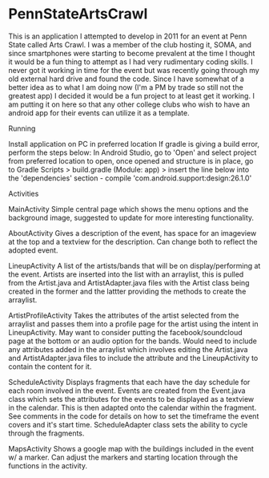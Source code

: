 # PennStateArtsCrawl

This is an application I attempted to develop in 2011 for an event at Penn State called Arts Crawl. I was a member of the club hosting it, SOMA, and since smartphones were starting to become prevalent at the time I thought it would be a fun thing to attempt as I had very rudimentary coding skills.  I never got it working in time for the event but was recently going through my old external hard drive and found the code. Since I have somewhat of a better idea as to what I am doing now (I'm a PM by trade so still not the greatest app) I decided it would be a fun project to at least get it working.  I am putting it on here so that any other college clubs who wish to have an android app for their events can utilize it as a template.

Running

Install application on PC in preferred location
If gradle is giving a build error, perform the steps below:
In Android Studio, go to 'Open' and select project from preferred location to open, once opened and structure is in place, go to Gradle Scripts > build.gradle (Module: app) > insert the line below into the 'dependencies' section -
compile 'com.android.support:design:26.1.0'

Activities

MainActivity
Simple central page which shows the menu options and the background image, suggested to update for more interesting functionality.

AboutActivity
Gives a description of the event, has space for an imageview at the top and a textview for the description.  Can change both to reflect the adopted event.

LineupActivity
A list of the artists/bands that will be on display/performing at the event. Artists are inserted into the list with an arraylist, this is pulled from the Artist.java and ArtistAdapter.java files with the Artist class being created in the former and the lattter providing the methods to create the arraylist.

ArtistProfileActivity
Takes the attributes of the artist selected from the arraylist and passes them into a profile page for the artist using the intent in LineupActivity.  May want to consider putting the facebook/soundcloud page at the bottom or an audio option for the bands.  Would need to include any attributes added in the arraylist which involves editing the Artist.java and ArtistAdapter.java files to include the attribute and the LineupActivity to contain the content for it.

ScheduleActivity
Displays fragments that each have the day schedule for each room involved in the event.  Events are created from the Event.java class which sets the attributes for the events to be displayed as a textview in the calendar.  This is then adapted onto the calendar within the fragment.  See comments in the code for details on how to set the timeframe the event covers and it's start time. ScheduleAdapter 
class sets the ability to cycle through the fragments.

MapsActivity
Shows a google map with the buildings included in the event w/ a marker.  Can adjust the markers and starting location through the functions in the activity.
